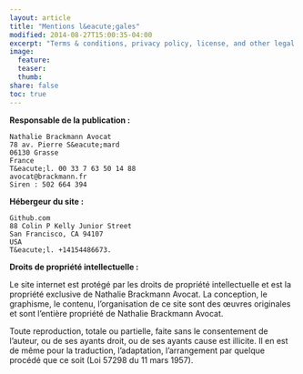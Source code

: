 ```yaml
---
layout: article
title: "Mentions l&eacute;gales"
modified: 2014-08-27T15:00:35-04:00
excerpt: "Terms & conditions, privacy policy, license, and other legal stuff you won’t read."
image:
  feature:
  teaser:
  thumb:
share: false
toc: true
---
```


**Responsable de la publication :**

```
Nathalie Brackmann Avocat
78 av. Pierre S&eacute;mard
06130 Grasse
France
T&eacute;l. 00 33 7 63 50 14 88
avocat@brackmann.fr
Siren : 502 664 394
```

**H&eacute;bergeur du site :**

```
Github.com
88 Colin P Kelly Junior Street
San Francisco, CA 94107
USA
T&eacute;l. +14154486673. 
```

**Droits de propri&eacute;t&eacute; intellectuelle :**

Le site internet est prot&eacute;g&eacute; par les droits de propri&eacute;t&eacute; intellectuelle et est la propri&eacute;t&eacute; exclusive de Nathalie Brackmann Avocat. La conception, le graphisme, le contenu, l&rsquo;organisation de ce site sont des &#339;uvres originales et sont l&rsquo;enti&egrave;re propri&eacute;t&eacute; de Nathalie Brackmann Avocat.

Toute reproduction, totale ou partielle, faite sans le consentement de l&rsquo;auteur, ou de ses ayants droit, ou de ses ayants cause est illicite. Il en est de m&ecirc;me pour la traduction, l&rsquo;adaptation, l&rsquo;arrangement par quelque proc&eacute;d&eacute; que ce soit (Loi 57298 du 11 mars 1957).

